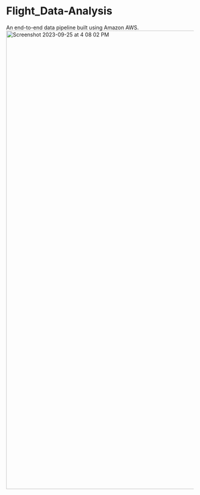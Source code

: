 # Flight_Data-Analysis
An end-to-end data pipeline built using Amazon AWS.
<img width="1230" alt="Screenshot 2023-09-25 at 4 08 02 PM" src="https://github.com/NitinPrasad5/Flight_Data-Analysis/assets/93488094/4fd44a57-2464-409f-b098-bddf0836c64e">
